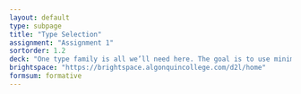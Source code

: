 ```yaml
---
layout: default
type: subpage
title: "Type Selection"
assignment: "Assignment 1"
sortorder: 1.2
deck: "One type family is all we’ll need here. The goal is to use minimal instances of the family because we’ll make use of other tools to achieve hierarchy."
brightspace: "https://brightspace.algonquincollege.com/d2l/home"
formsum: formative
---
```

